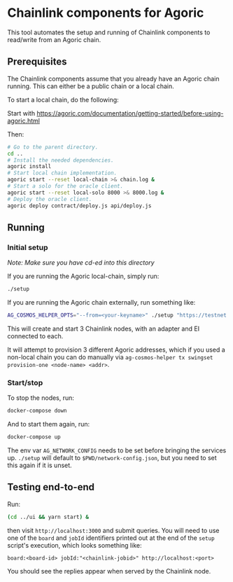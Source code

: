 # Chainlink components for Agoric

This tool automates the setup and running of Chainlink components to read/write from an Agoric chain.

## Prerequisites

The Chainlink components assume that you already have an Agoric chain running.
This can either be a public chain or a local chain.

To start a local chain, do the following:

Start with https://agoric.com/documentation/getting-started/before-using-agoric.html

Then:

```sh
# Go to the parent directory.
cd ..
# Install the needed dependencies.
agoric install
# Start local chain implementation.
agoric start --reset local-chain >& chain.log &
# Start a solo for the oracle client.
agoric start --reset local-solo 8000 >& 8000.log &
# Deploy the oracle client.
agoric deploy contract/deploy.js api/deploy.js
```

## Running

### Initial setup

_Note: Make sure you have cd-ed into this directory_

If you are running the Agoric local-chain, simply run:

```bash
./setup
```

If you are running the Agoric chain externally, run something like:

```bash
AG_COSMOS_HELPER_OPTS="--from=<your-keyname>" ./setup "https://testnet.agoric.com/network-config"
```

This will create and start 3 Chainlink nodes, with an adapter and EI connected to each.

It will attempt to provision 3 different Agoric addresses, which if you used a
non-local chain you can do manually via `ag-cosmos-helper tx swingset
provision-one <node-name> <addr>`.

### Start/stop

To stop the nodes, run:

```bash
docker-compose down
```

And to start them again, run:

```bash
docker-compose up
```

The env var `AG_NETWORK_CONFIG` needs to be set before bringing the services up.
`./setup` will default to `$PWD/network-config.json`, but you need to set this again if it is unset.

## Testing end-to-end

Run:

```bash
(cd ../ui && yarn start) &
```

then visit `http://localhost:3000` and submit queries.  You will need to use one
of the `board` and `jobId` identifiers printed out at the end of the `setup`
script's execution, which looks something like:

```
board:<board-id> jobId:"<chainlink-jobid>" http://localhost:<port>
```

You should see the replies appear when served by the Chainlink node.
